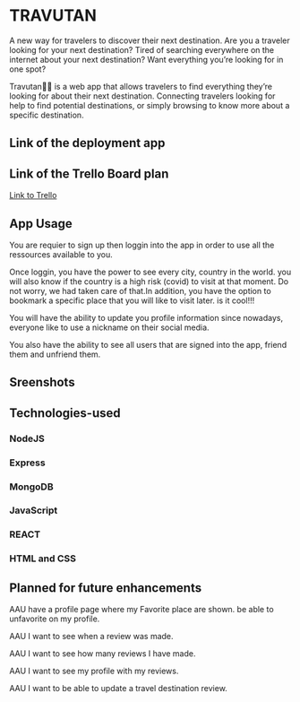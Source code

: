 # TRAVUTAN

A new way for travelers to discover their next destination.
Are you a traveler looking for your next destination?
Tired of searching everywhere on the internet about your next destination?
Want everything you’re looking for in one spot?

Travutan🚀🚀 is a web app that allows travelers to find everything they’re looking for about their next destination. Connecting travelers looking for help to find potential destinations, or simply browsing to know more about a specific destination.


## Link of the deployment app



## Link of the Trello Board plan

[Link to Trello](https://trello.com/b/DzlDJ9dt/project3)



## App Usage

You are requier to sign up then loggin into the app in order to use all the ressources available to you.

Once loggin, you have the power to see every city, country in the world. you will also know if the country is a high risk (covid) to visit at that moment. Do not worry, we had taken care of that.In addition, you have the option to bookmark a specific place that you will like to visit later. is it cool!!!

You will have the ability to update you profile information since nowadays, everyone like to use a nickname on their social media.

You also have the ability to see all users that are signed into the app, friend them and unfriend them.


## Sreenshots



## Technologies-used
### NodeJS

### Express

### MongoDB

### JavaScript

### REACT

### HTML and CSS



## Planned for future enhancements

AAU have a profile page where my Favorite place are shown. be able to unfavorite on my profile.

AAU I want to see when a review was made.

AAU I want to see how many reviews I have made.

AAU I want to see my profile with my reviews.

AAU I want to be able to update a travel destination review.